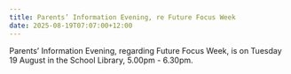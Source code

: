 ```yaml
---
title: Parents’ Information Evening, re Future Focus Week
date: 2025-08-19T07:07:00+12:00
---
```

Parents’ Information Evening, regarding Future Focus Week, is on Tuesday 19 August in the School Library, 5.00pm - 6.30pm.
